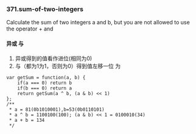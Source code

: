 ### 371.sum-of-two-integers
Calculate the sum of two integers a and b, but you are not allowed to use the operator + and 

#### 异或 与
1. 异或得到的值看作进位(相同为0)
2. 与（都为1为1，否则为0）得到值左移一位 为

```
var getSum = function(a, b) {
    if(a === 0) return b
    if(b === 0) return a
    return getSum(a ^ b, (a & b) << 1)
};
/**
 * a = 81(0b1010001),b=53(0b0110101)
 * a ^ b = 1100100(100); (a & b) << 1 = 0100010(34)
 * a + b = 134
 */
 ```